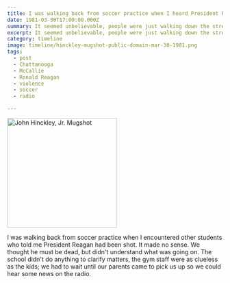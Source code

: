 ```yaml
---
title: I was walking back from soccer practice when I heard President Reagan had been shot.
date: 1981-03-30T17:00:00.000Z
summary: It seemed unbelievable, people were just walking down the street making this insane claim.
excerpt: It seemed unbelievable, people were just walking down the street making this insane claim.
category: timeline
image: timeline/hinckley-mugshot-public-domain-mar-30-1981.png
tags:
  - post 
  - Chattanooga
  - McCallie
  - Ronald Reagan
  - violence
  - soccer
  - radio

---
```


<a title="United States Federal Bureau of Investigation, Public domain, via Wikimedia Commons" href="https://commons.wikimedia.org/wiki/File:John_Hinckley,_Jr._Mugshot.png"><img width="256" alt="John Hinckley, Jr. Mugshot" src="https://upload.wikimedia.org/wikipedia/commons/d/d9/John_Hinckley%2C_Jr._Mugshot.png"></a>

I was walking back from soccer practice when I encountered other students who told me President Reagan had been shot. It made no sense. We thought he must be dead, but didn't understand what was going on. The school didn't do anything to clarify matters, the gym staff were as clueless as the kids; we had to wait until our parents came to pick us up so we could hear some news on the radio.
